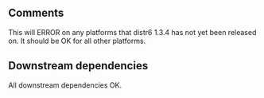 ## Comments
This will ERROR on any platforms that distr6 1.3.4 has not yet been released on. It should be OK for all other platforms.

## Downstream dependencies
All downstream dependencies OK.
